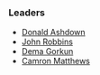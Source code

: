 ### Leaders
* [Donald Ashdown](mailto:donald.ashdown@owasp.org)
* [John Robbins](mailto:john.robbins@owasp.org)
* [Dema Gorkun](mailto:dema.gorkun@owasp.org)
* [Camron Matthews](mailto:camron.matthews@owasp.org)
